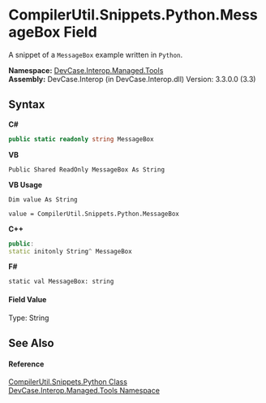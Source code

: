 # CompilerUtil.Snippets.Python.MessageBox Field
 

A snippet of a `MessageBox` example written in `Python`.

**Namespace:**&nbsp;<a href="N_DevCase_Interop_Managed_Tools">DevCase.Interop.Managed.Tools</a><br />**Assembly:**&nbsp;DevCase.Interop (in DevCase.Interop.dll) Version: 3.3.0.0 (3.3)

## Syntax

**C#**<br />
``` C#
public static readonly string MessageBox
```

**VB**<br />
``` VB
Public Shared ReadOnly MessageBox As String
```

**VB Usage**<br />
``` VB Usage
Dim value As String

value = CompilerUtil.Snippets.Python.MessageBox

```

**C++**<br />
``` C++
public:
static initonly String^ MessageBox
```

**F#**<br />
``` F#
static val MessageBox: string
```


#### Field Value
Type: String

## See Also


#### Reference
<a href="T_DevCase_Interop_Managed_Tools_CompilerUtil_Snippets_Python">CompilerUtil.Snippets.Python Class</a><br /><a href="N_DevCase_Interop_Managed_Tools">DevCase.Interop.Managed.Tools Namespace</a><br />
